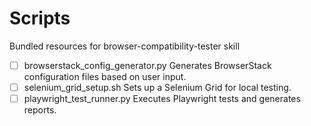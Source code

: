 # Scripts

Bundled resources for browser-compatibility-tester skill

- [ ] browserstack_config_generator.py Generates BrowserStack configuration files based on user input.
- [ ] selenium_grid_setup.sh Sets up a Selenium Grid for local testing.
- [ ] playwright_test_runner.py Executes Playwright tests and generates reports.
